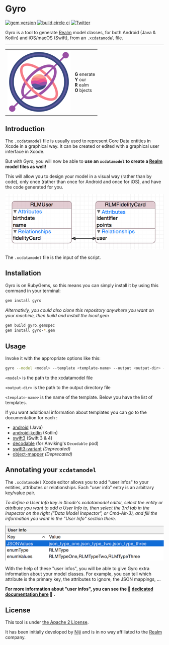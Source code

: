 
# Gyro

[![gem version](https://img.shields.io/gem/v/gyro.svg?style=flat-square)](https://rubygems.org/gems/gyro)
[![build circle ci](https://img.shields.io/circleci/project/github/NijiDigital/gyro.svg?style=flat-square)](https://circleci.com/gh/NijiDigital/gyro)
[![Twitter](https://img.shields.io/badge/twitter-@Niji_Digital-blue.svg?style=flat-square)](http://twitter.com/Niji_Digital)

Gyro is a tool to generate [Realm](https://realm.io) model classes, for both Android (Java & Kotlin) and iOS/macOS (Swift), from an `.xcdatamodel` file.

---
<center><table><tr>
  <td><img src='logo.png' width='200' height='200' /></td>
  <td>
    <strong>G</strong> enerate<br/>
    <strong>Y</strong> our<br/>
    <strong>R</strong> ealm<br/>
    <strong>O</strong> bjects
  </td>
</tr></table></center>

## Introduction

The `.xcdatamodel` file is usually used to represent Core Data entities in Xcode in a graphical way. It can be created or edited with a graphical user interface in Xcode.

But with Gyro, you will now be able to **use an `xcdatamodel` to create a [Realm](https://realm.io) model files as well!**

This will allow you to design your model in a visual way (rather than by code), only once (rather than once for Android and once for iOS), and have the code generated for you.

![Simple Entity](documentation/simple_entity.png)

The `.xcdatamodel` file is the input of the script.

## Installation

Gyro is on RubyGems, so this means you can simply install it by using this command in your terminal:

```bash
gem install gyro
```

_Alternativly, you could also clone this repository anywhere you want on your machine, then build and install the local gem_

```bash
gem build gyro.gemspec
gem install gyro-*.gem
```

## Usage

Invoke it with the appropriate options like this:

```bash
gyro --model <model> --template <template-name> --output <output-dir> --param <key>:<value>
```
`<model>` is the path to the xcdatamodel file

`<output-dir>` is the path to the output directory file

`<template-name>` is the name of the template. Below you have the list of templates.

If you want additional information about templates you can go to the documentation for each :

- [android](lib/templates/android/README.md) (Java)
- [android-kotlin](lib/templates/android-kotlin/README.md) (Kotlin)
- [swift3](lib/templates/swift3/README.md) (Swift 3 & 4)
- [decodable](lib/templates/decodable/README.md) (for Anviking's `Decodable` pod)
- [swift3-variant](lib/templates/swift3-variant/README.md) _(Deprecated)_
- [object-mapper](lib/templates/object-mapper/README.md) _(Deprecated)_

## Annotating your `xcdatamodel`

The `.xcdatamodel` Xcode editor allows you to add "user infos" to your entities, attributes or relationships. Each "user info" entry is an arbitrary key/value pair.

_To define a User Info key in Xcode's xcdatamodel editor, select the entity or attribute you want to add a User Info to, then select the 3rd tab in the inspector on the right ("Data Model Inspector", or Cmd-Alt-3), and fill the information you want in the "User Info" section there._

![enum_json](documentation/enum_json.png)

With the help of these "user infos", you will be able to give Gyro extra information about your model classes. For example, you can tell which attribute is the primary key, the attributes to ignore, the JSON mappings, …

**For more information about "user infos", you can see the 📖 [dedicated documentation here](UserInfoKeys.md) 📖 .**

## License

This tool is under [the Apache 2 License](LICENSE).

It has been initially developed by [Niji](http://www.niji.fr) and is in no way affiliated to the [Realm](https://realm.io) company.
